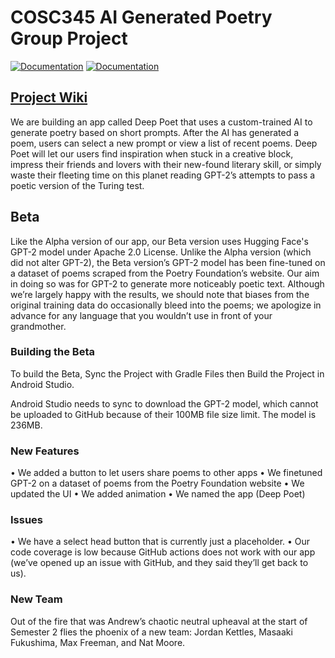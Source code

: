 # COSC345 AI Generated Poetry Group Project
[![Documentation](https://github.com/jordankettles/345-group-project/actions/workflows/documentation.yml/badge.svg)](https://github.com/jordankettles/345-group-project/actions/workflows/documentation.yml)
[![Documentation](https://github.com/jordankettles/345-group-project/actions/workflows/android.yml/badge.svg)](https://github.com/jordankettles/345-group-project/actions/workflows/android.yml)
## [Project Wiki](https://github.com/jordankettles/345-group-project/wiki/)
We are building an app called Deep Poet that uses a custom-trained AI to generate poetry based on short prompts. After the AI has generated a poem, users can select a new prompt or view a list of recent poems. Deep Poet will let our users find inspiration when stuck in a creative block, impress their friends and lovers with their new-found literary skill, or simply waste their fleeting time on this planet reading GPT-2’s attempts to pass a poetic version of the Turing test.

## Beta
Like the Alpha version of our app, our Beta version uses Hugging Face's GPT-2 model under Apache 2.0 License. Unlike the Alpha version (which did not alter GPT-2), the Beta version’s GPT-2 model has been fine-tuned on a dataset of poems scraped from the Poetry Foundation’s website. Our aim in doing so was for GPT-2 to generate more noticeably poetic text. Although we’re largely happy with the results, we should note that biases from the original training data do occasionally bleed into the poems; we apologize in advance for any language that you wouldn’t use in front of your grandmother. 

### Building the Beta
To build the Beta, Sync the Project with Gradle Files then Build the Project in Android Studio.

Android Studio needs to sync to download the GPT-2 model, which cannot be uploaded to GitHub
because of their 100MB file size limit. The model is 236MB.

### New Features
•	We added a button to let users share poems to other apps
•	We finetuned GPT-2 on a dataset of poems from the Poetry Foundation website
•	We updated the UI
•	We added animation
•	We named the app (Deep Poet)

### Issues
•	We have a select head button that is currently just a placeholder. 
•	Our code coverage is low because GitHub actions does not work with our app (we’ve opened up an issue with GitHub, and they said they’ll get back to us). 

### New Team
Out of the fire that was Andrew’s chaotic neutral upheaval at the start of Semester 2 flies the phoenix of a new team: Jordan Kettles, Masaaki Fukushima, Max Freeman, and Nat Moore. 
